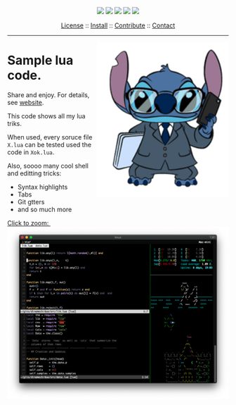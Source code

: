 


 
 
<p align=center><img 
src="https://img.shields.io/badge/language-lua-orange">&nbsp;<img 
src="https://img.shields.io/badge/purpose-ai,se-blueviolet">&nbsp;<img 
src="https://img.shields.io/badge/platform-mac,*nux-informational">&nbsp;<img 
src="https://img.shields.io/badge/license-Bsd2-informational">&nbsp;<img
src="https://travis-ci.org/timm/lua.svg?branch=master"> </p> 
<p align=center><a 
href="LICENSE.md">License</a> :: <a 
href="INSTALL.md">Install</a> :: <a
href="CODE_OF_CONDUCT.md">Contribute</a> :: <a 
href="CONTACT.md">Contact</a> <hr></p>

<img src="etc/img/stitch.png" align=right width=300>

# Sample lua code. 

Share and enjoy. For details, see [website](http://menzies.us/lua). 

This code shows all my lua triks.

When used, every soruce file `X.lua` can be tested used the code in `Xok.lua`.

Also, soooo many cool shell and editting tricks:

- Syntax highlights
- Tabs
- Git gtters
- and so much more

<a href="etc/img/screen-vim.png">Click&nbsp;to&nbsp;zoom:&nbsp;<img width=700 src="etc/img/screen-vim.png"> </a> 


